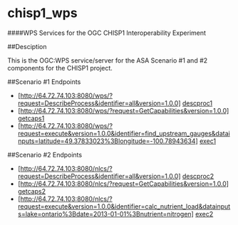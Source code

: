 chisp1_wps
=======

####WPS Services for the OGC CHISP1 Interoperability Experiment

##Desciption

This is the OGC:WPS service/server for the ASA Scenario #1 and #2 components for the CHISP1 project.

##Scenario #1 Endpoints

 * [http://64.72.74.103:8080/wps/?request=DescribeProcess&identifier=all&version=1.0.0] [descproc1]
 * [http://64.72.74.103:8080/wps/?request=GetCapabilities&version=1.0.0] [getcaps1]
 * [http://64.72.74.103:8080/wps/?request=execute&version=1.0.0&identifier=find_upstream_gauges&datainputs=latitude=49.37833023%3Blongitude=-100.78943634] [exec1]
 
 [descproc1]: http://64.72.74.103:8080/wps/?request=DescribeProcess&identifier=all&version=1.0.0
 [getcaps1]: http://64.72.74.103:8080/wps/?request=GetCapabilities&version=1.0.0
 [exec1]: http://64.72.74.103:8080/wps/?request=execute&version=1.0.0&identifier=find_upstream_gauges&datainputs=latitude=49.37833023%3Blongitude=-100.78943634
 
##Scenario #2 Endpoints

 * [http://64.72.74.103:8080/nlcs/?request=DescribeProcess&identifier=all&version=1.0.0] [descproc2]
 * [http://64.72.74.103:8080/nlcs/?request=GetCapabilities&version=1.0.0] [getcaps2]
 * [http://64.72.74.103:8080/nlcs/?request=execute&version=1.0.0&identifier=calc_nutrient_load&datainputs=lake=ontario%3Bdate=2013-01-01%3Bnutrient=nitrogen] [exec2]
 
 [descproc2]: http://64.72.74.103:8080/nlcs/?request=DescribeProcess&identifier=all&version=1.0.0
 [getcaps2]: http://64.72.74.103:8080/nlcs/?request=GetCapabilities&version=1.0.0
 [exec2]: http://64.72.74.103:8080/nlcs/?request=execute&version=1.0.0&identifier=calc_nutrient_load&datainputs=lake=ontario%3Bdate=2013-01-01%3Bnutrient=nitrogen
